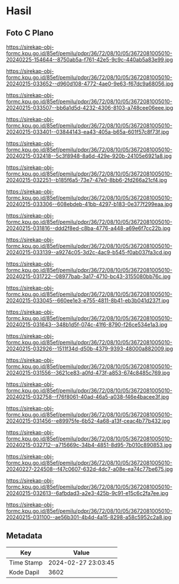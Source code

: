 # Hasil

## Foto C Plano

https://sirekap-obj-formc.kpu.go.id/85ef/pemilu/pdpr/36/72/08/10/05/3672081005010-20240225-154644--8750ab5a-f761-42e5-9c9c-440ab5a83e99.jpg

https://sirekap-obj-formc.kpu.go.id/85ef/pemilu/pdpr/36/72/08/10/05/3672081005010-20240215-033652--d960d108-4772-4ae0-9e63-f67dc9a68056.jpg

https://sirekap-obj-formc.kpu.go.id/85ef/pemilu/pdpr/36/72/08/10/05/3672081005010-20240215-033507--bb6a1d5d-4232-4306-8103-a748cee06eee.jpg

https://sirekap-obj-formc.kpu.go.id/85ef/pemilu/pdpr/36/72/08/10/05/3672081005010-20240215-033401--03844143-ea43-405a-b65a-601f57c8f73f.jpg

https://sirekap-obj-formc.kpu.go.id/85ef/pemilu/pdpr/36/72/08/10/05/3672081005010-20240215-032418--5c3f8948-8a6d-429e-920b-24105e6921a8.jpg

https://sirekap-obj-formc.kpu.go.id/85ef/pemilu/pdpr/36/72/08/10/05/3672081005010-20240215-032251--b185f6a5-73e7-47e0-8bb6-2fd266a21cf4.jpg

https://sirekap-obj-formc.kpu.go.id/85ef/pemilu/pdpr/36/72/08/10/05/3672081005010-20240215-033306--608ebdeb-41bb-4297-b183-0e377f299eaa.jpg

https://sirekap-obj-formc.kpu.go.id/85ef/pemilu/pdpr/36/72/08/10/05/3672081005010-20240215-031816--ddd2f8ed-c8ba-4776-a448-a69e6f7cc22b.jpg

https://sirekap-obj-formc.kpu.go.id/85ef/pemilu/pdpr/36/72/08/10/05/3672081005010-20240215-033139--a9274c05-3d2c-4ac9-b545-f0ab037fa3cd.jpg

https://sirekap-obj-formc.kpu.go.id/85ef/pemilu/pdpr/36/72/08/10/05/3672081005010-20240215-031722--08977bab-3a17-4710-bc43-3155080bb76c.jpg

https://sirekap-obj-formc.kpu.go.id/85ef/pemilu/pdpr/36/72/08/10/05/3672081005010-20240215-033045--660ee1e3-e755-4811-8b41-eb3b041d237f.jpg

https://sirekap-obj-formc.kpu.go.id/85ef/pemilu/pdpr/36/72/08/10/05/3672081005010-20240215-031643--348b1d5f-074c-41f6-8790-f26ce534e1a3.jpg

https://sirekap-obj-formc.kpu.go.id/85ef/pemilu/pdpr/36/72/08/10/05/3672081005010-20240215-032926--1511f34d-d50b-4379-9393-48000a882009.jpg

https://sirekap-obj-formc.kpu.go.id/85ef/pemilu/pdpr/36/72/08/10/05/3672081005010-20240215-031556--3621ce83-a0fd-473f-a853-674c8485c769.jpg

https://sirekap-obj-formc.kpu.go.id/85ef/pemilu/pdpr/36/72/08/10/05/3672081005010-20240215-032758--f76f8061-40ad-46a5-a038-f46e4bacee3f.jpg

https://sirekap-obj-formc.kpu.go.id/85ef/pemilu/pdpr/36/72/08/10/05/3672081005010-20240215-031456--e89975fe-6b52-4a68-a13f-ceac4b77b432.jpg

https://sirekap-obj-formc.kpu.go.id/85ef/pemilu/pdpr/36/72/08/10/05/3672081005010-20240215-032712--a715669c-34b4-4851-8d95-7b010c890853.jpg

https://sirekap-obj-formc.kpu.go.id/85ef/pemilu/pdpr/36/72/08/10/05/3672081005010-20240227-224508--f47c0607-632d-4dc7-a08e-ea74c77be675.jpg

https://sirekap-obj-formc.kpu.go.id/85ef/pemilu/pdpr/36/72/08/10/05/3672081005010-20240215-032613--6afbdad3-a2e3-425b-9c91-e15c6c2fa7ee.jpg

https://sirekap-obj-formc.kpu.go.id/85ef/pemilu/pdpr/36/72/08/10/05/3672081005010-20240215-031100--ae56b301-4b4d-4a15-8298-a58c5952c2a8.jpg


## Metadata

| Key        | Value               |
| ---------- | ------------------- |
| Time Stamp | 2024-02-27 23:03:45 |
| Kode Dapil | 3602                |



